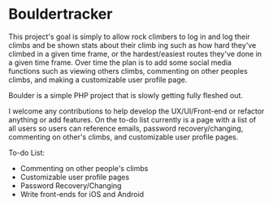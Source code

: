 # Bouldertracker

This project's goal is simply to allow rock climbers to log in and log their climbs and be shown stats about their climb
ing such as how hard they've climbed in a given time frame, or the hardest/easiest routes they've done in a given time 
frame.  Over time the plan is to add some social media functions such as viewing others climbs, commenting on other 
peoples climbs, and making a customizable user profile page. 

Boulder is a simple PHP project that is slowly getting fully fleshed out.

I welcome any contributions to help develop the UX/UI/Front-end or refactor anything or add features.  On the to-do list
 currently is a page with a list of all users so users can reference emails, password recovery/changing, commenting on 
 other's climbs, and customizable user profile pages.  
 
 To-do List:
<ul>
    <li>Commenting on other people's climbs</li>
    <li>Customizable user profile pages</li>
    <li>Password Recovery/Changing</li>
    <li>Write front-ends for iOS and Android</li>
</ul>   
